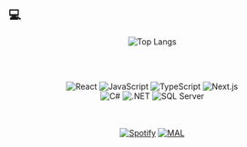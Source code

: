 ## 💻 

<div align="center">
  
  <!-- Linguagens mais usadas -->
  <img src="https://github-readme-stats.vercel.app/api/top-langs/?username=matheuscardosoc&layout=compact&theme=tokyonight" alt="Top Langs" />

  <!-- Badges de tecnologias -->
  <br /><br />

  <img src="https://img.shields.io/badge/react-%2320232a.svg?style=for-the-badge&logo=react&logoColor=%2361DAFB" alt="React" />
  <img src="https://img.shields.io/badge/javascript-%23323330.svg?style=for-the-badge&logo=javascript&logoColor=%23F7DF1E" alt="JavaScript" />
  <img src="https://img.shields.io/badge/typescript-%23007ACC.svg?style=for-the-badge&logo=typescript&logoColor=white" alt="TypeScript" />
  <img src="https://img.shields.io/badge/Next-black?style=for-the-badge&logo=next.js&logoColor=white" alt="Next.js" />
  <br />
  <img src="https://img.shields.io/badge/C%23-blue?style=for-the-badge&logo=dotnet&logoColor=white" alt="C#" />
  <img src="https://img.shields.io/badge/.NET-5C2D91?style=for-the-badge&logo=.net&logoColor=white" alt=".NET" />
  <img src="https://img.shields.io/badge/Microsoft%20SQL%20Server-CC2927?style=for-the-badge&logo=microsoft%20sql%20server&logoColor=white" alt="SQL Server" />

  <br /><br />
  [![Spotify](https://img.shields.io/badge/Spotify-1ED760?style=for-the-badge&logo=spotify&logoColor=white)](https://open.spotify.com/user/a06uay17lmnxn1fnvqhwyj65z)
  [![MAL](https://img.shields.io/badge/MAL-2e51a2?style=for-the-badge&logo=myanimelist&logoColor=white)](https://myanimelist.net/profile/Theuso)
</div>
